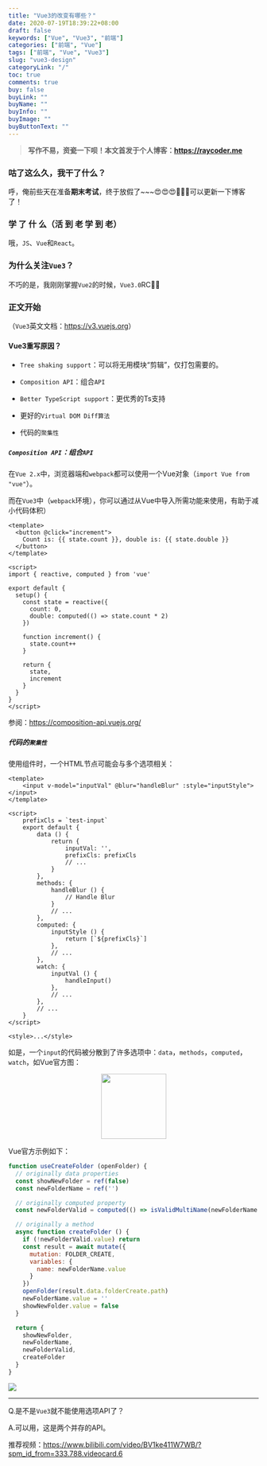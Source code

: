 ```yaml
---
title: "Vue3的改变有哪些？"
date: 2020-07-19T18:39:22+08:00
draft: false
keywords: ["Vue", "Vue3", "前端"]
categories: ["前端", "Vue"]
tags: ["前端", "Vue", "Vue3"]
slug: "vue3-design"
categoryLink: "/"
toc: true
comments: true
buy: false
buyLink: ""
buyName: ""
buyInfo: ""
buyImage: ""
buyButtonText: ""
---
```


> **写作不易，资瓷一下呗！本文首发于个人博客：<https://raycoder.me>**
>

### 咕了这么久，我干了什么？

呼，俺前些天在准备**期末考试**，终于放假了~~~😍😍😍🎉🎉🎉可以更新一下博客了！

### 学 了 什 么（活 到 老 学 到 老）

哦，`JS`、`Vue`和`React`。

### 为什么关注`Vue3`？

不巧的是，我刚刚掌握`Vue2`的时候，`Vue3.0`RC🤢🤔

### 正文开始

（`Vue3`英文文档：<https://v3.vuejs.org>）

#### Vue3重写原因？

- `Tree shaking support`：可以将无用模块“剪辑”，仅打包需要的。

- `Composition API`：组合`API`

- `Better TypeScript support`：更优秀的Ts支持

- 更好的`Virtual DOM Diff算法`
- 代码的`聚集性`

##### `Composition API`：组合`API`

在`Vue 2.x`中，浏览器端和`webpack`都可以使用一个Vue对象（`import Vue from "vue"`）。

而在`Vue3`中（`webpack`环境），你可以通过从Vue中导入所需功能来使用，有助于减小代码体积）

```vue
<template>
  <button @click="increment">
    Count is: {{ state.count }}, double is: {{ state.double }}
  </button>
</template>

<script>
import { reactive, computed } from 'vue'

export default {
  setup() {
    const state = reactive({
      count: 0,
      double: computed(() => state.count * 2)
    })

    function increment() {
      state.count++
    }

    return {
      state,
      increment
    }
  }
}
</script>
```

参阅：<https://composition-api.vuejs.org/>

##### 代码的`聚集性`

使用组件时，一个HTML节点可能会与多个选项相关：

```vue
<template>
	<input v-model="inputVal" @blur="handleBlur" :style="inputStyle"></input>
</template>

<script>
    prefixCls = `test-input`
    export default {
        data () {
            return {
                inputVal: '',
                prefixCls: prefixCls
                // ...
            }
        },
        methods: {
            handleBlur () {
                // Handle Blur
            }
            // ...
        },
        computed: {
            inputStyle () {
                return [`${prefixCls}`]
            },
            // ...
        },
        watch: {
            inputVal () {
                handleInput()
            },
            // ...
        },
        // ...
    }
</script>

<style>...</style>
```

如是，一个`input`的代码被分散到了许多选项中：`data`，`methods`，`computed`，`watch`，如Vue官方图：

<p align="center">
<img src="https://cdn.jsdelivr.net/gh/FFRaycoder/cdn/imgs/20200719190119.png" style="width:131px">
</p>

Vue官方示例如下：

```js
function useCreateFolder (openFolder) {
  // originally data properties
  const showNewFolder = ref(false)
  const newFolderName = ref('')

  // originally computed property
  const newFolderValid = computed(() => isValidMultiName(newFolderName.value))

  // originally a method
  async function createFolder () {
    if (!newFolderValid.value) return
    const result = await mutate({
      mutation: FOLDER_CREATE,
      variables: {
        name: newFolderName.value
      }
    })
    openFolder(result.data.folderCreate.path)
    newFolderName.value = ''
    showNewFolder.value = false
  }

  return {
    showNewFolder,
    newFolderName,
    newFolderValid,
    createFolder
  }
}
```

![](https://cdn.jsdelivr.net/gh/FFRaycoder/cdn/imgs/20200719191506.png)

---

Q.是不是`Vue3`就不能使用选项API了？

A.可以用，这是两个并存的API。

推荐视频：<https://www.bilibili.com/video/BV1ke411W7WB/?spm_id_from=333.788.videocard.6>

